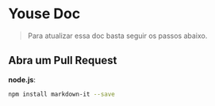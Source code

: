 # Youse Doc
> Para atualizar essa doc basta seguir os passos abaixo.

## Abra um Pull Request 

**node.js**:

```bash
npm install markdown-it --save
```